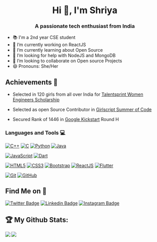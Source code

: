 <h1 align="center">Hi 👋, I'm Shriya</h1>
<h3 align="center">A passionate tech enthusiast from India</h3>

<!--![](https://visitor-badge.laobi.icu/badge?page_id=shriya030.shriya030) -->

- 📚 I'm a 2nd year CSE student 
- 🔭 I’m currently working on ReactJS
- 🌱 I’m currently learning about Open Source
- 🤔 I’m looking for help with NodeJS and MongoDB
- 👯 I’m looking to collaborate on Open source Projects
- 😄 Pronouns: She/Her

## Achievements 🏅

- Selected in 120 girls from all over India for [Talentsprint Women Engineers Scholarship](https://we.talentsprint.com/)

- Selected as open Source Contributor in [Girlscript Summer of Code](https://gssoc.girlscript.tech/)

- Secured Rank of 1446 in [Google Kickstart](https://codingcompetitions.withgoogle.com/kickstart) Round H

### Languages and Tools :computer:

[![C++](https://img.shields.io/badge/-C++-00599C?style=flat&logo=c++&link=https://github.com/shriya030)](https://github.com/shriya030) [![C](https://img.shields.io/badge/-A8B9CC?style=flat&logo=c&logoColor=white&link=https://github.com/shriya030)](https://github.com/shriya030) [![Python](https://img.shields.io/badge/-Python-black?style=flat&logo=python&link=https://github.com/shriya030)](https://github.com/shriya030) [![Java](https://img.shields.io/badge/Java-orange?style=flat&logo=java&logoColor=white&link=https://github.com/shriya030)](https://github.com/shriya030)

[![JavaScript](https://img.shields.io/badge/-JavaScript-black?style=flat&logo=javascript&link=https://github.com/shriya030)](https://github.com/shriya030) [![Dart](https://img.shields.io/badge/-Dart-0175C2?style=flat&logo=dart&link=https://github.com/shriya030)](https://github.com/shriya030)

[![HTML5](https://img.shields.io/badge/-HTML5-E34F26?style=flat&logo=html5&logoColor=white&link=https://github.com/shriya030)](https://github.com/shriya030) [![CSS3](https://img.shields.io/badge/-CSS3-1572B6?style=flat&logo=css3&link=https://github.com/shriya030)](https://github.com/shriya030) [![Bootstrap](https://img.shields.io/badge/-Bootstrap-563D7C?style=flat&logo=bootstrap&link=https://github.com/shriya030)](https://github.com/shriya030) [![ReactJS](https://img.shields.io/badge/-React-black?style=flat&logo=react&link=https://github.com/shriya030)](https://github.com/shriya030) [![Flutter](https://img.shields.io/badge/-Flutter-02569B?style=flat&logo=flutter&link=https://github.com/shriya030)](https://github.com/shriya030)


[![Git](https://img.shields.io/badge/-Git-black?style=flat&logo=git&link=https://github.com/shriya030)](https://github.com/shriya030)  [![GitHub](https://img.shields.io/badge/-GitHub-181717?style=flat&logo=github&link=https://github.com/shriya030)](https://github.com/shriya030)

##  Find Me on :speech_balloon:

[![Twitter Badge](https://img.shields.io/badge/-@shriya3011-1ca0f1?style=flat-square&labelColor=1ca0f1&logo=twitter&logoColor=white&link=https://twitter.com/shriya3011)](https://twitter.com/shriya3011) [![Linkedin Badge](https://img.shields.io/badge/-@shriya--chadha30-blue?style=flat-square&logo=Linkedin&logoColor=white&link=https://www.linkedin.com/in/ashwanisng/)](https://www.linkedin.com/in/shriya-chadha30/) [![Instagram Badge](https://img.shields.io/badge/-@shriya1811-e4405f?style=flat-square&labelColor=f94877&logo=instagram&logoColor=white&link=https://www.instagram.com/shriya1811/)](https://www.instagram.com/shriya1811/)

## :trophy: My Github Stats:

<!--
![GitHub stats](https://readme-stats-cfgj2cxdy.vercel.app/api?username=CharalambosIoannou&count_private=true&show_icons=true&theme=tokyonight)
![Top Langs](https://readme-stats-cfgj2cxdy.vercel.app/api/top-langs/?username=CharalambosIoannou&hide=php&theme=tokyonight)
-->

<div>
<a href="https://readme-stats-cfgj2cxdy.vercel.app/api?username=shriya030&count_private=true&show_icons=true&theme=tokyonight">
  <img  align="left" src="https://readme-stats-cfgj2cxdy.vercel.app/api?username=shriya030&count_private=true&show_icons=true&theme=tokyonight" />
</a>
<a href="https://readme-stats-cfgj2cxdy.vercel.app/api/top-langs/?username=shriya030&hide=php&theme=tokyonight">
  <img align="left" src="https://readme-stats-cfgj2cxdy.vercel.app/api/top-langs/?username=shriya030&hide=php&theme=tokyonight" />
</a>
</div>

<!-- Actual text -->

<!--
**shriya030/shriya030** is a ✨ _special_ ✨ repository because its `README.md` (this file) appears on your GitHub profile.

<!-- Here are some ideas to get you started:

-->
